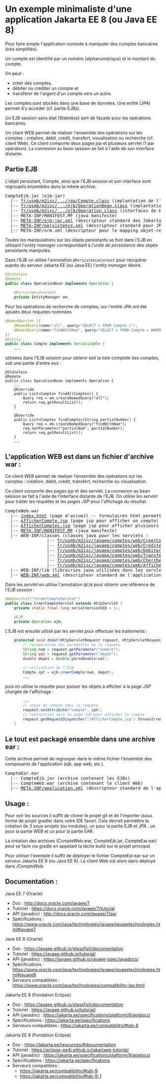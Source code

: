 # Un exemple minimaliste d'une application Jakarta EE 8 (ou Java EE 8)

Pour faire simple l'application consiste à manipuler des comptes bancaires (très simplifiés).

Un compte est identifié par un numéro (alphanumérique) et le montant du compte.

On peut :
- créer des comptes,
- débiter ou créditer un compte et
- transférer de l'argent d'un compte vers un autre.

Les comptes sont stockés dans une base de données. Une entité (JPA) permet d'y accéder (cf. partie EJBs).

Un EJB session sans état (Stateless) sert de façade pour les opérations bancaires.

Un client WEB permet de réaliser l'ensemble des opérations sur les comptes : création, débit, crédit, transfert, visualisation ou recherche (cf. client Web). 
Ce client comporte deux pages jsp et plusieurs servlet (1 par opération). La connexion au bean session se fait à l'aide de son interface distante.

## Partie EJB

L'objet persistant, Compte, ainsi que l'EJB session et son interface sont regroupés ensembles dans la même archive.
<pre>
CompteEjb.jar (ejb-jar)
  |-- <a href="CompteEjb/src/main/java/fr/usmb/m2isc/javaee/comptes/jpa/Compte.java" >fr/usmb/m2isc/.../jpa/Compte.class</a> (implantation de l'entité Compte (entité JPA))
  |-- <a href="CompteEjb/src/main/java/fr/usmb/m2isc/javaee/comptes/ejb/OperationBean.java" >fr/usmb/m2isc/.../ejb/OperationBean.class</a> (implantation du l'EJB Operation (bean session))
  |-- <a href="CompteEjb/src/main/java/fr/usmb/m2isc/javaee/comptes/ejb/Operation.java" >fr/usmb/m2isc/.../ejb/Operation.class</a> (interfaces de manipulation distante du bean session)
  |-- META-INF/MANIFEST.MF (java manifeste)
  |-- <a href="CompteEjb/src/main/resources/META-INF/ejb-jar.xml" >META-INF/ejb-jar.xml</a> (descripteur standard des Jakarta Enterprise Beans (EJB) -- optionnel dans les dernières versions de javaEE et pour Jakarta EE)
  |-- <a href="CompteEjb/src/main/resources/META-INF/persistence.xml" >META-INF/persistence.xml</a> (descripteur standard pour JPA)
  |-- META-INF/orm.xml (descripteur pour le mapping objet-relationnel -- absent ici)
</pre>

Toutes les manipulations sur les objets persistants se font dans l'EJB en utilisant l'*entity manager* correspondant à l'*unité de persistance* des objets persistants manipulés. 

Dans l'EJB on utilise l'annotation `@PersistenceContext` pour récupérer auprès du serveur Jakarta EE (ou Java EE) l'*entity manager* désiré.

```java
@Stateless
@Remote
public class OperationBean implements Operation {
	
	@PersistenceContext
	private EntityManager em;
```

Pour les opérations de recherche de comptes, sur l'entité JPA ont été ajoutés deux requetes nommées

```java
@NamedQueries ({
	@NamedQuery(name="all", query="SELECT c FROM Compte c"),
	@NamedQuery(name="findWithNum", query="SELECT c FROM Compte c WHERE c.numero LIKE :partialNum ORDER BY c.numero ASC")
})
@Entity
public class Compte implements Serializable {
	...
```

utilisées dans l'EJB session pour obtenir soit la liste complete des comptes, soit une partie d'entre eux :

```
@Stateless
@Remote
public class OperationBean implements Operation {	
	...	
	@Override
	public List<Compte> findAllComptes() {
		Query req = em.createNamedQuery("all");
		return req.getResultList();
	}

	@Override
	public List<Compte> findComptes(String partialNumber) {
		Query req = em.createNamedQuery("findWithNum");
		req.setParameter("partialNum", partialNumber);
		return req.getResultList();
	}	
	...
```

 
## L'application WEB est dans un fichier d'archive war :

Ce client WEB permet de réaliser l'ensemble des opérations sur les comptes : création, débit, crédit, transfert, recherche ou visualisation.

Ce client comporte des pages jsp et des servlet. La connexion au bean session se fait à l'aide de l'interface distante de l'EJB. 
On utilise les *servlet* pour traiter les requêtes et les *pages JSP* pour l'affichage du résultat.
<pre>
CompteWeb.war
  |-- <a href="CompteWeb/src/main/webapp/index.html" >index.html</a> (page d'accueil -- formulaires html permettant de créer, rechercher ou modifier les comptes)
  |-- <a href="CompteWeb/src/main/webapp/AfficherCompte.jsp" >AfficherCompte.jsp</a> (page jsp pour afficher un compte)
  |-- <a href="CompteWeb/src/main/webapp/AfficherCompte.jsp" >AfficherComptes.jsp</a> (page jsp pour afficher plusieurs comptes)
  |-- <a href="CompteWeb/src/main/webapp/META-INF/MANIFEST.MF" >META-INF/MANIFEST.MF</a> (java manifeste)
  |-- WEB-INF/classes (classes java pour les servlets :
                |-- <a href="CompteWeb/src/main/java/fr/usmb/m2isc/javaee/comptes/web/CreerCompteServlet.java" >fr/usmb/m2isc/javaee/comptes/web/CreerCompteServlet.class</a>
                |-- <a href="CompteWeb/src/main/java/fr/usmb/m2isc/javaee/comptes/web/CrediterCompteServlet.java" >fr/usmb/m2isc/javaee/comptes/web/CrediterCompteServlet.class</a>
                |-- <a href="CompteWeb/src/main/java/fr/usmb/m2isc/javaee/comptes/web/DebiterCompteServlet.java" >fr/usmb/m2isc/javaee/comptes/web/DebiterCompteServlet.class</a>
                |-- <a href="CompteWeb/src/main/java/fr/usmb/m2isc/javaee/comptes/web/TransfererServlet.java" >fr/usmb/m2isc/javaee/comptes/web/TransfererServlet.class</a>
                |-- <a href="CompteWeb/src/main/java/fr/usmb/m2isc/javaee/comptes/web/ChercherComptesServlet.java" >fr/usmb/m2isc/javaee/comptes/web/ChercherComptesServlet.class</a>
                |-- <a href="CompteWeb/src/main/java/fr/usmb/m2isc/javaee/comptes/web/AfficherCompteServlet.java" >fr/usmb/m2isc/javaee/comptes/web/AfficherCompteServlet.class</a>
  |-- WEB-INF/lib (librairies java utilisées dans les servlet)
  |-- <a href="CompteWeb/src/main/webapp/WEB-INF/web.xml" >WEB-INF/web.xml</a> (descripteur standard de l'application Web -- optionnel dans les dernières versions de javaEE et pour Jakarta EE)
</pre>

Dans les *servlet* on utilise l'annotation `@EJB` pour obtenir une référence de l'*EJB session* :

```java
@WebServlet("/CreerCompteServlet")
public class CreerCompteServlet extends HttpServlet {
	private static final long serialVersionUID = 1L;
	
	@EJB
	private Operation ejb;
```

L'EJB est ensuite utilisé par les servlet pour effectuer les traitements :

```java
	protected void doGet(HttpServletRequest request, HttpServletResponse response) throws ServletException, IOException {
		// recuperation des parametres de la requete
		String num = request.getParameter("numero");
		String val = request.getParameter("depot");
		double depot = Double.parseDouble(val);
		
		// utilisation de l'EJB
		Compte cpt = ejb.creerCompte(num, depot);
		...
```

puis on utilise la requête pour passer les objets à afficher à la *page JSP* chargée de l'affichage :

```java
		...
		// ajout du compte dans la requete
		request.setAttribute("compte", cpt);
		// redirection vers la page JSP pour afficher le compte
		request.getRequestDispatcher("/AfficherCompte.jsp").forward(request, response);		
	}
```

## Le tout est packagé ensemble dans une archive ear :

Cette archive permet de regrouper dans le même fichier l'ensemble des composants de l'application (ejb, app web, etc.).
<pre>
CompteEar.ear
  |-- CompteEjb.jar (archive contenant les EJBs)
  |-- CompteWeb.war (archive contenant le client Web)
  |-- <a href="CompteEar/src/main/application/META-INF/application.xml" >META-INF/application.xml</a> (descripteur standard de l'application -- optionnel dans les dernières versions de javaEE)
</pre>

## Usage :

Pour voir les sources il suffit de cloner le projet git et de l'importer (sous forme de projet gradle) dans votre IDE favori. 
Cela devrait permettre la création de 3 sous-projets (ou modules), un pour la partie EJB et JPA , un pour la partie WEB et un pour la partie EAR.

La création des archives (CompteWeb.war, CompteEjb.jar, CompteEar.ear) peut se faire via gradle en appelant la tâche build sur le projet principal.

Pour utiliser l'exemple il suffit de déployer le fichier CompteEar.ear sur un serveur Jakarta EE 8 (ou Java EE 8). 
Le client Web est alors dans déployé dans */CompteWeb*.

## Documentation :

Java EE 7 (Oracle)
- Doc : http://docs.oracle.com/javaee/7
- Tutoriel : https://docs.oracle.com/javaee/7/tutorial
- API (javadoc) : http://docs.oracle.com/javaee/7/api
- Spécifications : https://www.oracle.com/java/technologies/javaee/javaeetechnologies.html#javaee7

Jave EE 8 (Oracle)
- Doc : https://javaee.github.io/glassfish/documentation
- Tutoriel : https://javaee.github.io/tutorial/
- API (javadoc) : https://javaee.github.io/javaee-spec/javadocs/
- Spécifications : https://www.oracle.com/java/technologies/javaee/javaeetechnologies.html#javaee8
- Serveurs compatibles : https://www.oracle.com/java/technologies/compatibility-jsp.html

Jakarta EE 8 (Fondation Eclipse)
- Doc : https://javaee.github.io/glassfish/documentation
- Tutoriel : https://javaee.github.io/tutorial/
- API (javadoc) : https://jakarta.ee/specifications/platform/8/apidocs/
- Spécifications : https://jakarta.ee/specifications
- Serveurs compatibles : https://jakarta.ee/compatibility/#tab-8

Jakarta EE 9 (Fondation Eclipse)
- Doc : https://jakarta.ee/resources/#documentation
- Tutoriel : https://eclipse-ee4j.github.io/jakartaee-tutorial/
- API (javadoc) : https://jakarta.ee/specifications/platform/9/apidocs/
- Spécifications : https://jakarta.ee/specifications
- Serveurs compatibles : 
    - https://jakarta.ee/compatibility/#tab-9
    - https://jakarta.ee/compatibility/#tab-9-1

